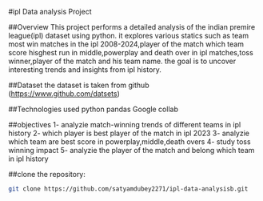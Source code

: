 #ipl Data analysis Project

##Overview
This project performs a detailed analysis of the indian premire league(ipl) 
dataset using python. it explores various statics such as team most win matches in the ipl 2008-2024,player of the match
which team score hisghest run in middle,powerplay and death over in ipl matches,toss winner,player of the match and his team name. the goal is to uncover interesting trends and insights from ipl history.

##Dataset
the dataset is taken from github (https://www.github.com/datsets) 

##Technologies used
python
pandas
Google collab

##objectives
1- analyzie match-winning trends of different teams in ipl history
2- which player is best player of the match in ipl 2023
3-  analyzie which team are best score in powerplay,middle,death overs
4- study toss winning impact
5- analyzie the player of the match and belong which team in ipl history

##clone the repository:
```bash
git clone https://github.com/satyamdubey2271/ipl-data-analysisb.git
